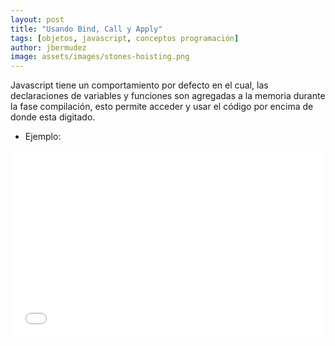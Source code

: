 ```yaml
---
layout: post
title: "Usando Bind, Call y Apply"
tags: [objetos, javascript, conceptos programación]
author: jbermudez
image: assets/images/stones-hoisting.png
---
```


Javascript tiene un comportamiento por defecto en el cual, las declaraciones de variables y funciones son agregadas a la memoria durante la fase compilación, esto permite acceder y usar el código por encima de donde esta digitado.

* Ejemplo:

<iframe width="100%" height="300" src="//jsfiddle.net/jjbermudez/jx2wseo8/5/embedded/js,html,result/dark/" allowfullscreen="allowfullscreen" allowpaymentrequest frameborder="0"></iframe>